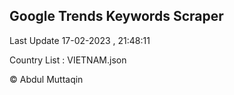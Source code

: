 

## Google Trends Keywords Scraper 
 
Last Update 17-02-2023 , 21:48:11

Country List :
VIETNAM.json



© Abdul Muttaqin 
